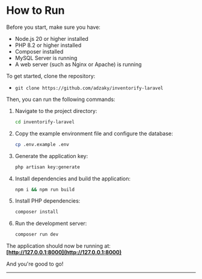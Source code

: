 # How to Run

Before you start, make sure you have:

- Node.js 20 or higher installed
- PHP 8.2 or higher installed
- Composer installed
- MySQL Server is running
- A web server (such as Nginx or Apache) is running

To get started, clone the repository:

- `git clone https://github.com/adzaky/inventorify-laravel`

Then, you can run the following commands:

1. Navigate to the project directory:

    ```bash
    cd inventorify-laravel
    ```

2. Copy the example environment file and configure the database:

    ```bash
    cp .env.example .env
    ```

3. Generate the application key:

    ```bash
    php artisan key:generate
    ```

4. Install dependencies and build the application:

    ```bash
    npm i && npm run build
    ```

5. Install PHP dependencies:

    ```bash
    composer install
    ```

6. Run the development server:

    ```bash
    composer run dev
    ```

The application should now be running at:  
**[http://127.0.0.1:8000](http://127.0.0.1:8000)**

And you're good to go!

---
